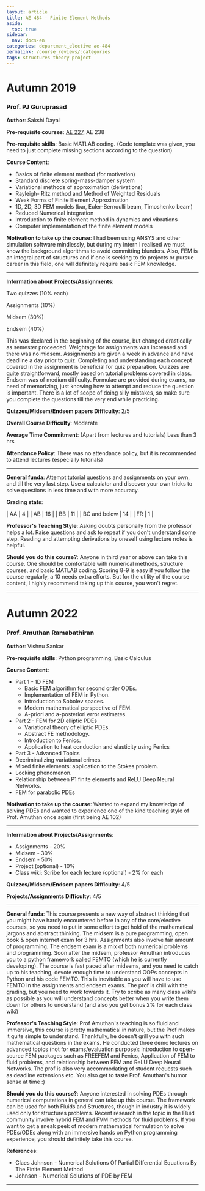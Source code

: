 ```yaml
---
layout: article
title: AE 484 - Finite Element Methods
aside:
  toc: true
sidebar:
  nav: docs-en
categories: department_elective ae-484
permalink: /course_reviews/:categories
tags: structures theory project
---
```


# Autumn 2019
### Prof. PJ Guruprasad
**Author**: Sakshi Dayal

**Pre-requisite courses**: [AE 227](/course_reviews/second_year/ae-227), AE 238

**Pre-requisite skills**: Basic MATLAB coding. (Code template was given, you need to just complete missing sections according to the question)

**Course Content**:

- Basics of finite element method (for motivation)
- Standard discrete spring-mass-damper system
- Variational methods of approximation (derivations)
- Rayleigh- Ritz method and Method of Weighted Residuals
- Weak Forms of Finite Element Approximation
- 1D, 2D, 3D FEM models (bar, Euler-Bernoulli beam, Timoshenko beam)
- Reduced Numerical integration
- Introduction to finite element method in dynamics and vibrations
- Computer implementation of the finite element models

**Motivation to take up the course**: I had been using ANSYS and other simulation software mindlessly, but during my intern I realised we must know the background algorithms to avoid committing blunders. Also, FEM is an integral part of structures and if one is seeking to do projects or pursue career in this field, one will definitely require basic FEM knowledge.


---

**Information about Projects/Assignments**:

Two quizzes (10% each)

Assignments (10%)

Midsem (30%)

Endsem (40%)

This was declared in the beginning of the course, but changed drastically as semester proceeded. Weightage for assignments was increased and there was no midsem.
Assignments are given a week in advance and have deadline a day prior to quiz. Completing and understanding each concept covered in the assignment is beneficial for quiz preparation. Quizzes are quite straightforward, mostly based on tutorial problems covered in class. Endsem was of medium difficulty. Formulae are provided during exams, no need of memorizing, just knowing how to attempt and reduce the question is important. There is a lot of scope of doing silly mistakes, so make sure you complete the questions till the very end while practicing.


**Quizzes/Midsem/Endsem papers Difficulty**: 2/5

**Overall Course Difficulty**: Moderate

**Average Time Commitment**:
(Apart from lectures and tutorials)
Less than 3 hrs


**Attendance Policy**: There was no attendance policy, but it is recommended to attend lectures (especially tutorials)


---

**General funda**: Attempt tutorial questions and assignments on your own, and till the very last step. Use a calculator and discover your own tricks to solve questions in less time and with more accuracy.


**Grading stats**:

| AA |  4 |
| AB |  16 |
| BB |  11 |
| BC and below | 14  |
| FR |  1 |

**Professor's Teaching Style**: Asking doubts personally from the professor helps a lot. Raise questions and ask to repeat if you don't understand some step. Reading and attempting derivations by oneself using lecture notes is helpful.

**Should you do this course?**: Anyone in third year or above can take this course. One should be comfortable with numerical methods, structure courses, and basic MATLAB coding.
Scoring 8-9 is easy if you follow the course regularly, a 10 needs extra efforts. But for the utility of the course content, I highly recommend taking up this course, you won't regret.

---

# Autumn 2022
### Prof. Amuthan Ramabathiran
**Author**: Vishnu Sankar

**Pre-requisite skills**: Python programming, Basic Calculus

**Course Content**:
- Part 1 - 1D FEM
  - Basic FEM algorithm for second order ODEs.
  - Implementation of FEM in Python.
  - Introduction to Sobolev spaces.
  - Modern mathematical perspective of FEM.
  - A-priori and a-posteriori error estimates.
- Part 2 - FEM for 2D elliptic PDEs
  - Variational theory of elliptic PDEs.
  - Abstract FE methodology.
  - Introduction to Fenics.
  - Application to heat conduction and elasticity using Fenics
- Part 3 - Advanced Topics
- Decriminalizing variational crimes.
- Mixed finite elements: application to the Stokes problem.
- Locking phenomenon.
- Relationship between P1 finite elements and ReLU Deep Neural Networks.
- FEM for parabolic PDEs

**Motivation to take up the course**: Wanted to expand my knowledge of solving PDEs and wanted to experience one of the kind teaching style of Prof. Amuthan once again (first being AE 102)

---

**Information about Projects/Assignments**:

- Assignments - 20% 
- Midsem - 30%
- Endsem - 50%
- Project (optional) - 10%
- Class wiki: Scribe for each lecture (optional) - 2% for each

**Quizzes/Midsem/Endsem papers Difficulty**: 4/5

**Projects/Assignments Difficulty**: 4/5

---

**General funda**: This course presents a new way of abstract thinking that you might have hardly encountered before in any of the core/elective courses, so you need to put in some effort to get hold of the mathematical jargons and abstract thinking. The midsem is a pure programming, open book & open internet exam for 3 hrs. Assignments also involve fair amount of programming. The endsem exam is a mix of both numerical problems and programming. Soon after the midsem, professor Amuthan introduces you to a python framework called FEMTO (which he is currently developing). The course is fast paced after midsems, and you need to catch up to his teaching, devote enough time to understand OOPs concepts  in Python and his code FEMTO. This is inevitable as you will have to use FEMTO in the assignments and endsem exams. The prof is chill with the grading, but you need to work towards it. Try to scribe as many class wiki's as possible as you will understand concepts better when you write them down for others to understand (and also you get bonus 2% for each class wiki)


**Professor's Teaching Style**: Prof Amuthan's teaching is so fluid and immersive, this course is pretty mathematical in nature, but the Prof makes it quite simple to understand. Thankfully, he doesn't grill you with such mathematical questions in the exams. He conducted three demo lectures on advanced topics (not for exams/evaluation purpose): Introduction to open-source FEM packages such as FREEFEM and Fenics, Application of FEM to fluid problems, and relationship between FEM and ReLU Deep Neural Networks. The prof is also very accommodating of student requests such as deadline extensions etc. You also get to taste Prof. Amuthan's humor sense at time :)

**Should you do this course?**: Anyone interested in solving PDEs through numerical computations in general can take up this course. The framework can be used for both Fluids and Structures, though in industry it is widely used only for structures problems. Recent research in the topic in the Fluid community involve hybrid FEM and FVM methods for fluid problems. If you want to get a sneak peek of modern mathematical formulation to solve PDEs/ODEs along with an immersive hands on Python programming experience, you should definitely take this course. 

**References**:

- Claes Johnson - Numerical Solutions Of Partial Differential Equations By The Finite Element Method
- Johnson - Numerical Solutions of PDE by FEM

---
